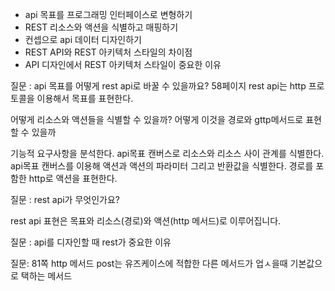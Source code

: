 - api 목표를 프로그래밍 인터페이스로 변형하기
- REST 리소스와 액션을 식별하고 매핑하기
- 컨셉으로 api 데이터 디자인하기
- REST API와 REST 아키텍처 스타일의 차이점
- API 디자인에서 REST 아키텍처 스타일이 중요한 이유


질문 : api 목표를 어떻게 rest api로 바꿀 수 있을까요?
 58페이지
rest api는 http 프로토콜을 이용해서 목표를 표현한다.

어떻게 리소스와 액션들을 식별할 수 있을까? 어떻게 이것을 경로와 gttp메서드로 표현할 수 있을까


기능적 요구사항을 분석한다.
api목표 캔버스로 리소스와 리소스 사이 관계를 식별한다.
api목표 캔버스를 이용해 액션과 액션의 파라미터 그리고 반환값을 식별한다.
경로를 포함한 http로 액션을 표현한다.


질문 : rest api가 무엇인가요?

  rest api 표현은 목표와 리소스(경로)와 액션(http 메서드)로 이루어집니다.

질문 : api를 디자인할 때 rest가 중요한 이유

질문: 81쪽  http 메서드 post는 유즈케이스에 적합한 다른 메서드가 업ㅅ을때 기본값으로 택하는 메서드

 